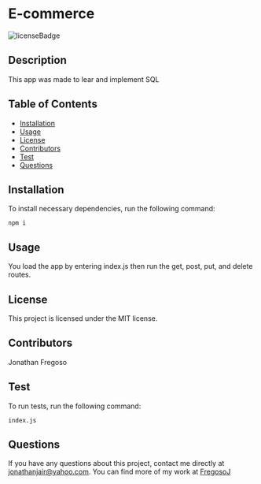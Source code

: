 # E-commerce
![licenseBadge](https://img.shields.io/badge/License-MIT-green)
## Description 
This app was made to lear and implement SQL 
## Table of Contents
* [Installation](#installation)
* [Usage](#usage)
* [License](#license)
* [Contributors](#contributors)
* [Test](#test)
* [Questions](#questions)
## Installation 
To install necessary dependencies, run the following command: 
```
npm i
```
## Usage 
You load the app by entering index.js then run the get, post, put, and delete routes.
## License
      
This project is licensed under the MIT license.
## Contributors
Jonathan Fregoso
## Test
To run tests, run the following command: 
```
index.js
```
## Questions
If you have any questions about this project, contact me directly at jonathanjair@yahoo.com. You can find more of my work at [FregosoJ](https://github.com/FregosoJ/)
